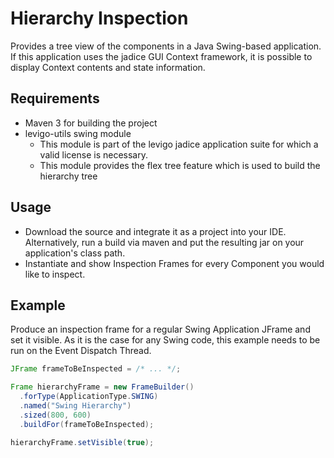 Hierarchy Inspection
====================

Provides a tree view of the components in a Java Swing-based application. If this application uses the jadice GUI Context framework, it is possible to display Context contents and state information.

Requirements
------------
* Maven 3 for building the project
* levigo-utils swing module
  * This module is part of the levigo jadice application suite for which a valid license is necessary.
  * This module provides the flex tree feature which is used to build the hierarchy tree

Usage
-----

* Download the source and integrate it as a project into your IDE. Alternatively, run a build via maven and put the resulting jar on your application's class path.
* Instantiate and show Inspection Frames for every Component you would like to inspect.

Example
-------
Produce an inspection frame for a regular Swing Application JFrame and set it visible. As it is the case for any Swing code, this example needs to be run on the Event Dispatch Thread.
```java
JFrame frameToBeInspected = /* ... */;

Frame hierarchyFrame = new FrameBuilder()
  .forType(ApplicationType.SWING)
  .named("Swing Hierarchy")
  .sized(800, 600)
  .buildFor(frameToBeInspected);

hierarchyFrame.setVisible(true);
```

